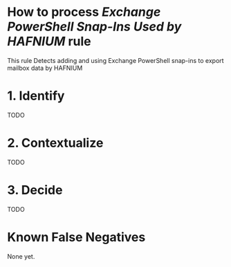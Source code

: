# How to process *Exchange PowerShell Snap-Ins Used by HAFNIUM* rule
This rule Detects adding and using Exchange PowerShell snap-ins to export mailbox data by HAFNIUM

# 1. Identify
TODO

# 2. Contextualize
TODO

# 3. Decide
TODO

# Known False Negatives
None yet.
